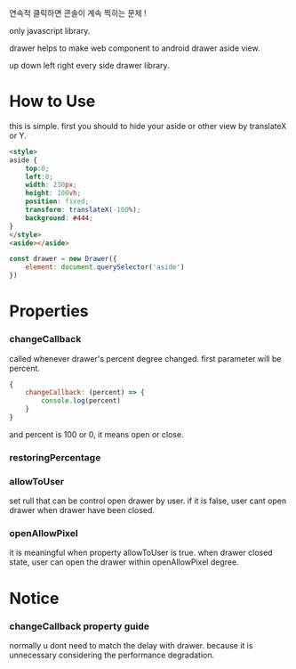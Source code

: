 연속적 클릭하면 콘솔이 계속 찍히는 문제 !

only javascript library.

drawer helps to make web component to android drawer aside view.

up down left right every side drawer library.

# How to Use
this is simple.
first you should to hide your aside or other view by translateX or Y.

```html
<style>
aside {
    top:0;
    left:0;
    width: 230px;
    height: 100vh;
    position: fixed;
    transform: translateX(-100%);
    background: #444;
}
</style>
<aside></aside>
```
```javascript
const drawer = new Drawer({
    element: document.querySelector('aside')
})
```


# Properties
### changeCallback
called whenever drawer's percent degree changed.
first parameter will be percent.
```javascript
{
    changeCallback: (percent) => {
        console.log(percent)
    }
}
```
and percent is 100 or 0, it means open or close.

### restoringPercentage


### allowToUser
set rull that can be control open drawer by user.
if it is false, user cant open drawer when drawer have been closed.

### openAllowPixel
it is meaningful when property allowToUser is true.
when drawer closed state, user can open the drawer within openAllowPixel degree.

# Notice
### changeCallback property guide
normally u dont need to match the delay with drawer.
because it is unnecessary considering the performance degradation.